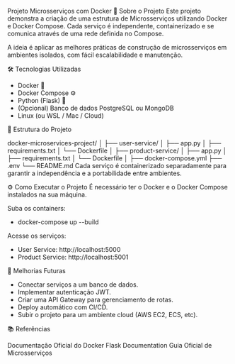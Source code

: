 Projeto Microsserviços com Docker
🚀 Sobre o Projeto
Este projeto demonstra a criação de uma estrutura de Microsserviços utilizando Docker e Docker Compose. Cada serviço é independente, containerizado e se comunica através de uma rede definida no Compose.

A ideia é aplicar as melhores práticas de construção de microsserviços em ambientes isolados, com fácil escalabilidade e manutenção.

🛠️ Tecnologias Utilizadas
* Docker 🐳
* Docker Compose ⚙️
* Python (Flask) 🐍
* (Opcional) Banco de dados PostgreSQL ou MongoDB
* Linux (ou WSL / Mac / Cloud)

📂 Estrutura do Projeto

docker-microservices-project/
│
├── user-service/
│   ├── app.py
│   ├── requirements.txt
│   └── Dockerfile
│
├── product-service/
│   ├── app.py
│   ├── requirements.txt
│   └── Dockerfile
│
├── docker-compose.yml
├── .env
└── README.md
Cada serviço é containerizado separadamente para garantir a independência e a portabilidade entre ambientes.

⚙️ Como Executar o Projeto
É necessário ter o Docker e o Docker Compose instalados na sua máquina.

Suba os containers:
* docker-compose up --build
  
Acesse os serviços:
* User Service: http://localhost:5000
* Product Service: http://localhost:5001

🚀 Melhorias Futuras

* Conectar serviços a um banco de dados.
* Implementar autenticação JWT.
* Criar uma API Gateway para gerenciamento de rotas.
* Deploy automático com CI/CD.
* Subir o projeto para um ambiente cloud (AWS EC2, ECS, etc).

📚 Referências

Documentação Oficial do Docker
Flask Documentation
Guia Oficial de Microsserviços
